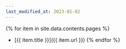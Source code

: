 ```yaml
---
last_modified_at: 2023-01-02
---
```

{% for item in site.data.contents.pages %}
- [{{ item.title }}]({{ item.url }})
{% endfor %}
